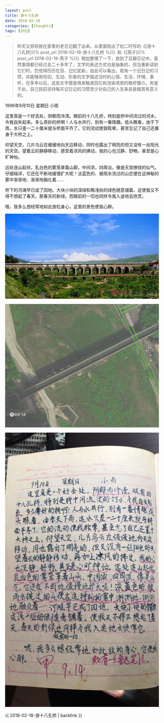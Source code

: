 ```yaml
---
layout: post
title: 游十八孔桥
date: 2018-02-18
categories: [thoughts]
tags: [日记]
---
```


> 昨天又把存放在家里的老日记翻了出来。从里面挑出了初二时写的《[游十八孔桥]({% post_url 2018-02-18-游十八孔桥 %})》和《[燕子]({% post_url 2018-02-19-燕子 %})》稍加整理了一下，放到了豆瓣日记中。虽然事情都已经过去二十多年了，文字的表述方式也是抽象的，但当重新读到它们时，仍觉得历历在目、记忆犹新。由此可以看出，若有一个记日记的习惯，并能够用恰切、生动、形象的文字描述当时的心情、生活、环境、事件，在多年以后，这些文字便是用来触发回忆和渲染场景的极好媒介。有鉴于此，自己目前坚持每天记日记的习惯至少对自己的人生来说是极其有意义的。

1996年9月10日 星期日 小雨

这里真是一个好去处，阴郁而冷清。眼前的十八孔桥，特别是桥中间流过的河水，令我自失起来。多么奇妙的桥啊！人与水共行，别有一番情趣。低头瞧看，由于下雨，水只差一二十厘米就与桥面平齐了。它的流动使我眩晕，甚至忘记了自己还置身于大桥之上。

仰望天空，几片乌云在缓缓地向天边移动，同时也露出了明亮的但又没有一丝阳光的天空。望着云的静静移动，感受着凉风的拂动，我的心也沉静、舒畅，甚至是心旷神怡。

远处连山起伏。乳白色的雾笼罩着山巅，中间浓，四周淡，像是天宫缭绕的仙气。仔细端详，它还在不断地缓慢扩大呢！淡蓝色的、被雨水洗过的山峦便在这神秘的雾中渐渐地、渐渐地融化着……

桥下的河滩早已成了田地。大块小块的深绿和略浅些的绿色随意铺着。这使我又不得不想起了春天，那春天的新绿。而眼前的一切也同样令我入迷地去欣赏。

哦，我多么想经常地如此放松身心，这里的景色使我心醉。

![](/figures/p48617952.jpg)

![](/figures/p48617953.jpg)

![](/figures/p48876402.jpg)

{{ 2018-02-18-游十八孔桥 | backlink }}
